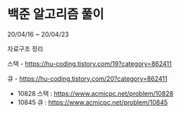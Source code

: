 # 백준 알고리즘 풀이

20/04/16 ~ 20/04/23

자료구조 정리

스택 - https://hu-coding.tistory.com/19?category=862411

큐 - https://hu-coding.tistory.com/20?category=862411

- 10828 스택 : https://www.acmicpc.net/problem/10828
- 10845 큐 : https://www.acmicpc.net/problem/10845
